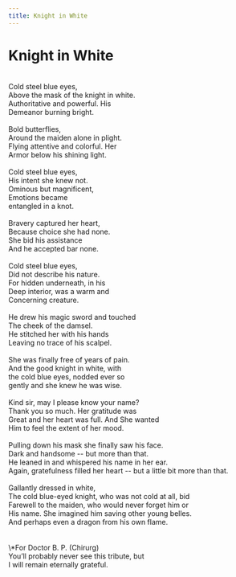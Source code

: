 ```yaml
---
title: Knight in White
---
```

# Knight in White

<br/>
Cold steel blue eyes,<br/>
Above the mask of the knight in white.<br/>
Authoritative and powerful. His <br/>
Demeanor burning bright.<br/>
<br/>
Bold butterflies,<br/>
Around the maiden alone in plight.<br/>
Flying attentive and colorful. Her<br/>
Armor below his shining light. <br/>
<br/>
Cold steel blue eyes,<br/>
His intent she knew not.<br/>
Ominous but magnificent,<br/>
Emotions became<br/>
entangled in a knot. <br/>
<br/>
Bravery captured her heart, <br/>
Because choice she had none. <br/>
She bid his assistance<br/>
And he accepted bar none.<br/>
<br/>
Cold steel blue eyes,<br/>
Did not describe his nature.<br/>
For hidden underneath, in his<br/>
Deep interior, was a warm and<br/>
Concerning creature. <br/>
<br/>
He drew his magic sword and touched<br/>
The cheek of the damsel. <br/>
He stitched her with his hands <br/>
Leaving no trace of his scalpel. <br/>
<br/>
She was finally free of years of pain.<br/>
And the good knight in white, with<br/>
the cold blue eyes, nodded ever so<br/>
gently and she knew he was wise.<br/>
<br/>
Kind sir, may I please know your name?<br/>
Thank you so much. Her gratitude was<br/>
Great and her heart was full. And She wanted<br/>
Him to feel the extent of her mood. <br/>
<br/>
Pulling down his mask she finally saw his face.<br/>
Dark and handsome -- but more than that.<br/>
He leaned in and whispered his name in her ear.<br/>
Again, gratefulness filled her heart -- but a little bit more than that.<br/>
<br/>
Gallantly dressed in white, <br/>
The cold blue-eyed knight, who was not cold at all, bid <br/>
Farewell to the maiden, who would never forget him or<br/>
His name. She imagined him saving other young belles. <br/>
And perhaps even a dragon from his own flame. <br/>
<br/><br/>
\*For Doctor B. P. (Chirurg)<br/>
You’ll probably never see this tribute, but<br/>
I will remain eternally grateful.<br/>

